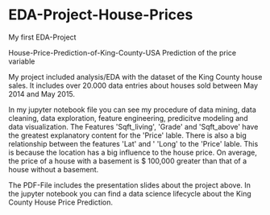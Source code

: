 # EDA-Project-House-Prices
My first EDA-Project 

House-Price-Prediction-of-King-County-USA Prediction of the price variable

My project included analysis/EDA with the dataset of the King County house sales. It includes over 20.000 data entries about houses sold between May 2014 and May 2015. 

In my jupyter notebook file you can see my procedure of data mining, data cleaning, data exploration, feature engineering, predicitve modeling and data visualization.
The Features 'Sqft_living', 'Grade' and 'Sqft_above' have the greatest explanatory content for the 'Price' lable.
There is also a big relationship between the features 'Lat' and ' 'Long' to the 'Price' lable. This is because the location has a big influence to the house price. On average, the price of a house with a basement is $ 100,000 greater than that of a house without a basement.

The PDF-File includes the presentation slides about the project above.
In the jupyter notebook you can find a data science lifecycle about the King County House Price Prediction.
